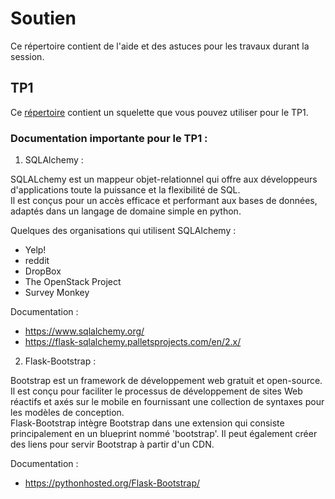 # Soutien

Ce répertoire contient de l'aide et des astuces pour les travaux durant la session.

## TP1

Ce [répertoire](./TP1) contient un squelette que vous pouvez utiliser pour le TP1.

### Documentation importante pour le TP1 :

1. SQLAlchemy :

SQLALchemy est un mappeur objet-relationnel qui offre aux développeurs d'applications toute la puissance et la flexibilité de SQL.<br>
Il est conçus pour un accès efficace et performant aux bases de données, adaptés dans un langage de domaine simple en python.<br>

Quelques des organisations qui utilisent SQLAlchemy :
- Yelp!
- reddit
- DropBox
- The OpenStack Project
- Survey Monkey

Documentation :
- https://www.sqlalchemy.org/
- https://flask-sqlalchemy.palletsprojects.com/en/2.x/

2. Flask-Bootstrap :

Bootstrap est un framework de développement web gratuit et open-source. Il est conçu pour faciliter le processus de développement de sites Web réactifs et axés sur le mobile en fournissant une collection de syntaxes pour les modèles de conception.<br>
Flask-Bootstrap intègre Bootstrap dans une extension qui consiste principalement en un blueprint nommé 'bootstrap'. Il peut également créer des liens pour servir Bootstrap à partir d'un CDN.<br>

Documentation :
- https://pythonhosted.org/Flask-Bootstrap/




 

